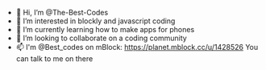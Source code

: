 - 👋 Hi, I’m @The-Best-Codes
- 👀 I’m interested in blockly and javascript coding
- 🌱 I’m currently learning how to make apps for phones
- 💞️ I’m looking to collaborate on a coding community
- 📫 I'm @Best_codes on mBlock: https://planet.mblock.cc/u/1428526 You can talk to me on there

<!---
The-Best-Codes/The-Best-Codes is a ✨ special ✨ repository because its `README.md` (this file) appears on your GitHub profile.
You can click the Preview link to take a look at your changes.
--->
